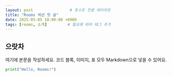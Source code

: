 ```yaml
---
layout: post                # 포스트 전용 레이아웃
title: "Rooms 섹션 첫 글"
date: 2025-05-05 10:00:00 +0900
tags: [rooms, 소개]         # 필요에 따라 태그 추가
---
```

으랏차
----------------

여기에 본문을 작성하세요. 코드 블록, 이미지, 표 모두 Markdown으로 넣을 수 있어요.

```python
print("Hello, Rooms!")

